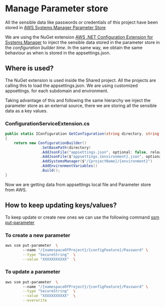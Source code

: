 # Manage Parameter store

All the sensible data like passwords or credentials of this project have been stored in [AWS Systems Manager Parameter Store](https://docs.aws.amazon.com/systems-manager/latest/userguide/systems-manager-parameter-store.html)

We are using the NuGet extension [AWS .NET Configuration Extension for Systems Manager](https://github.com/aws/aws-dotnet-extensions-configuration) to inject the sensible data stored in the parameter store in the *configuration builder time*. In the same way, we obtain the same behaviour as when is stored in the appsettings.json.

## Where is used?

The NuGet extension is used inside the Shared project. All the projects are calling this to load the appsettings.json. We are using customized appsettings. for each subdomain and environment.

Taking advantage of this and following the same hierarchy we inject the parameter store as an external source, there we are storing all the sensible data as a key values.

### **ConfigurationServiceExtension.cs**

```csharp
public static IConfiguration GetConfiguration(string directory, string projectName, string environment)
{   
    return new ConfigurationBuilder()
                .SetBasePath(directory)
                .AddJsonFile("appsettings.json", optional: false, reloadOnChange: true)
                .AddJsonFile($"appsettings.{environment}.json", optional: true, reloadOnChange: true)
                .AddSystemsManager($"/{projectName}/{environment}")
                .AddEnvironmentVariables()
                .Build();
}
```

Now we are getting data from appsettings local file and Parameter store from AWS.

## How to keep updating keys/values?

To keep update or create new ones we can use the following command [ssm put-parameter](https://docs.aws.amazon.com/cli/latest/reference/ssm/put-parameter.html)

### To create a new parameter

```bash
aws ssm put-parameter  \ 
        --name "/{namespaceOfProject}/{configFeature}/Password" \
        --type "SecureString"  \
        --value "XXXXXXXXXXX"  \
```

### To update a parameter

```bash
aws ssm put-parameter  \ 
        --name "/{namespaceOfProject}/{configFeature}/Password" \
        --type "SecureString"  \
        --value "XXXXXXXXXXX"  \
        --overwrite
```